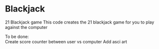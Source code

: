 # Blackjack
21 Blackjack game 
This code creates the 21 blackjack game for you to play against the computer 

To be done:     
    Create score counter between user vs computer 
    Add asci art 
